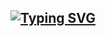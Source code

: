 ## [![Typing SVG](https://readme-typing-svg.demolab.com/?lines=Hi,+there.+👋&nbsp;+I'm+Yuanhao+Li!;Nice+to+meet+you,+my+friend!+😄&multiline=true&height=60&duration=2000&pause=1000)](https://git.io/typing-svg)

<!--
**LYHcoding/LYHcoding** is a ✨ _special_ ✨ repository because its `README.md` (this file) appears on your GitHub profile.

Here are some ideas to get you started:

- 🔭 I’m currently working on ...
- 🌱 I’m currently learning ...
- 👯 I’m looking to collaborate on ...
- 🤔 I’m looking for help with ...
- 💬 Ask me about ...
- 📫 How to reach me: ...
- 😄 Pronouns: ...
- ⚡ Fun fact: ...
-->

